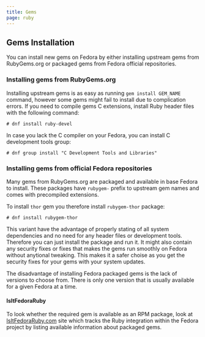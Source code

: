 ```yaml
---
title: Gems
page: ruby
---
```


## Gems Installation

You can install new gems on Fedora by either installing upstream gems from RubyGems.org or packaged gems from Fedora official repositories.

### Installing gems from RubyGems.org

Installing upstream gems is as easy as running `gem install GEM_NAME` command, however some gems
might fail to install due to complication errors. If you need to compile gems C extensions, install Ruby header files with the following command:

```
# dnf install ruby-devel
```

In case you lack the C compiler on your Fedora, you can install C development tools group:

```
# dnf group install "C Development Tools and Libraries"
```

### Installing gems from official Fedora repositories

Many gems from RubyGems.org are packaged and available in base Fedora to install. These packages have `rubygem-` prefix to upstream gem names and comes with precompiled extensions.

To install `thor` gem you therefore install `rubygem-thor` package:

```
# dnf install rubygem-thor
```

This variant have the advantage of properly stating of all system dependencies and no need for any header files or development tools. Therefore you can just install the package and run it. It might also contain any security fixes or fixes that makes the gems run smoothly on Fedora without anytional tweaking. This makes it a safer choise as you get the security fixes for your gems with your system updates.

The disadvantage of installing Fedora packaged gems is the lack of versions to choose from. There is only one version that is usually available for a given Fedora at a time.

#### IsItFedoraRuby

To look whether the required gem is available as an RPM package, look at
[IsItFedoraRuby.com](http://isitfedoraruby.com/) site which tracks the Ruby
integration within the Fedora project by listing available information about
packaged gems.
